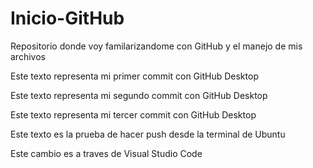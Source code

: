 # Inicio-GitHub
Repositorio donde voy familarizandome con GitHub y el manejo de mis archivos

Este texto representa mi primer commit con GitHub Desktop

Este texto representa mi segundo commit con GitHub Desktop

Este texto representa mi tercer commit con GitHub Desktop

Este texto es la prueba de hacer push desde la terminal de Ubuntu

Este cambio es a traves de Visual Studio Code
